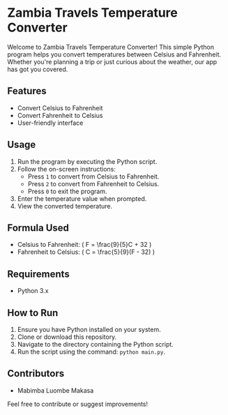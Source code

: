 # Zambia Travels Temperature Converter

Welcome to Zambia Travels Temperature Converter! This simple Python program helps you convert temperatures between Celsius and Fahrenheit. Whether you're planning a trip or just curious about the weather, our app has got you covered.

## Features
- Convert Celsius to Fahrenheit
- Convert Fahrenheit to Celsius
- User-friendly interface

## Usage
1. Run the program by executing the Python script.
2. Follow the on-screen instructions:
   - Press `1` to convert from Celsius to Fahrenheit.
   - Press `2` to convert from Fahrenheit to Celsius.
   - Press `0` to exit the program.
3. Enter the temperature value when prompted.
4. View the converted temperature.

## Formula Used
- Celsius to Fahrenheit: \( F = \frac{9}{5}C + 32 \)
- Fahrenheit to Celsius: \( C = \frac{5}{9}(F - 32) \)

## Requirements
- Python 3.x

## How to Run
1. Ensure you have Python installed on your system.
2. Clone or download this repository.
3. Navigate to the directory containing the Python script.
4. Run the script using the command: `python main.py`.

## Contributors
- Mabimba Luombe Makasa

Feel free to contribute or suggest improvements!

